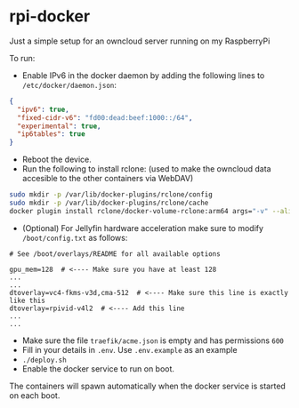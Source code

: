 # rpi-docker
Just a simple setup for an owncloud server running on my RaspberryPi

To run:
- Enable IPv6 in the docker daemon by adding the following lines to `/etc/docker/daemon.json`:
```json
{
  "ipv6": true,
  "fixed-cidr-v6": "fd00:dead:beef:1000::/64",
  "experimental": true,
  "ip6tables": true
}
```
- Reboot the device.
- Run the following to install rclone: (used to make the owncloud data accesible to the other containers via WebDAV)
```bash
sudo mkdir -p /var/lib/docker-plugins/rclone/config
sudo mkdir -p /var/lib/docker-plugins/rclone/cache
docker plugin install rclone/docker-volume-rclone:arm64 args="-v" --alias rclone --grant-all-permissions
```
- (Optional) For Jellyfin hardware acceleration make sure to modify `/boot/config.txt` as follows:
```
# See /boot/overlays/README for all available options

gpu_mem=128  # <---- Make sure you have at least 128
...
...
dtoverlay=vc4-fkms-v3d,cma-512  # <---- Make sure this line is exactly like this
dtoverlay=rpivid-v4l2  # <---- Add this line 
...
...
```
- Make sure the file `traefik/acme.json` is empty and has permissions `600`
- Fill in your details in `.env`. Use `.env.example` as an example
- `./deploy.sh`
- Enable the docker service to run on boot.

The containers will spawn automatically when the docker service is started on each boot.
